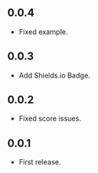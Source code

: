 ## 0.0.4

* Fixed example.

## 0.0.3

* Add Shields.io Badge.

## 0.0.2

* Fixed score issues.

## 0.0.1

* First release.
